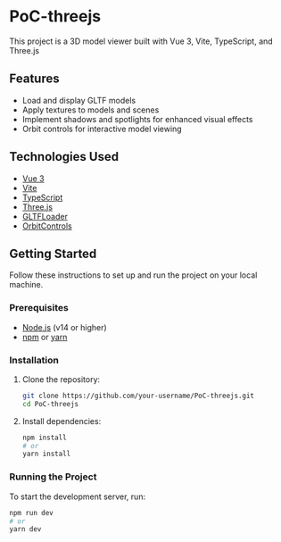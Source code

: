 # PoC-threejs

This project is a 3D model viewer built with Vue 3, Vite, TypeScript, and Three.js

## Features

- Load and display GLTF models
- Apply textures to models and scenes
- Implement shadows and spotlights for enhanced visual effects
- Orbit controls for interactive model viewing

## Technologies Used

- [Vue 3](https://vuejs.org/)
- [Vite](https://vitejs.dev/)
- [TypeScript](https://www.typescriptlang.org/)
- [Three.js](https://threejs.org/)
- [GLTFLoader](https://threejs.org/docs/index.html#examples/en/loaders/GLTFLoader)
- [OrbitControls](https://threejs.org/docs/index.html#examples/en/controls/OrbitControls)

## Getting Started

Follow these instructions to set up and run the project on your local machine.

### Prerequisites

- [Node.js](https://nodejs.org/) (v14 or higher)
- [npm](https://www.npmjs.com/) or [yarn](https://yarnpkg.com/)

### Installation

1. Clone the repository:

   ```sh
   git clone https://github.com/your-username/PoC-threejs.git
   cd PoC-threejs
   ```

2. Install dependencies:

   ```sh
   npm install
   # or
   yarn install
   ```

### Running the Project

To start the development server, run:

```sh
npm run dev
# or
yarn dev
```
